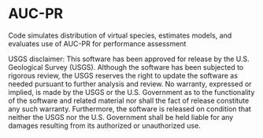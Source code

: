# AUC-PR
Code simulates distribution of virtual species, estimates models, and evaluates use of AUC-PR for performance assessment

USGS disclaimer:
This software has been approved for release by the U.S. Geological Survey (USGS). 
Although the software has been subjected to rigorous review, 
the USGS reserves the right to update the software as needed pursuant to further analysis and review. 
No warranty, expressed or implied, is made by the USGS or the U.S. Government as to the functionality 
of the software and related material nor shall the fact of release constitute any such warranty. 
Furthermore, the software is released on condition that neither the USGS nor the U.S. Government 
shall be held liable for any damages resulting from its authorized or unauthorized use.
